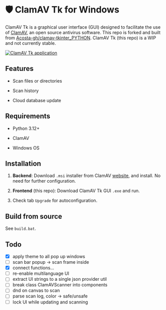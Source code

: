 

# 🛡️ ClamAV Tk for Windows

ClamAV Tk is a graphical user interface (GUI) designed to facilitate the use of [ClamAV](https://www.clamav.net/), an open source antivirus software. This repo is forked and built from [Acosta-gh/clamav-tkinter_PYTHON](https://github.com/Acosta-gh/clamav-tkinter_PYTHON). ClamAV Tk (this repo) is a WIP and not currently stable.

[![ClamAV Tk application](https://github.com/puff-dayo/ClamAV-GUI/actions/workflows/pyinstaller-app.yml/badge.svg)](https://github.com/puff-dayo/ClamAV-GUI/actions/workflows/pyinstaller-app.yml)

## Features

- Scan files or directories
    
- Scan history
    
- Cloud database update
    

## Requirements

- Python 3.12+
    
- ClamAV
    
- Windows OS

## Installation

1. **Backend**: Download `.msi` installer from ClamAV [website](https://www.clamav.net/downloads), and install. No need for further configuration.

2. **Frontend** (this repo): Download ClamAV Tk GUI `.exe` and run.

3. Check tab `Upgrade` for autoconfiguration.

## Build from source

See `build.bat`.

## Todo

- [x] apply theme to all pop up windows
- [ ] scan bar popup -> scan frame inside
- [x] connect functions...
- [ ] re-enable multilanguage UI
- [ ] extract UI strings to a single json provider util
- [ ] break class ClamAVScanner into components
- [ ] dnd on canvas to scan
- [ ] parse scan log, color -> safe/unsafe 
- [ ] lock UI while updating and scanning
